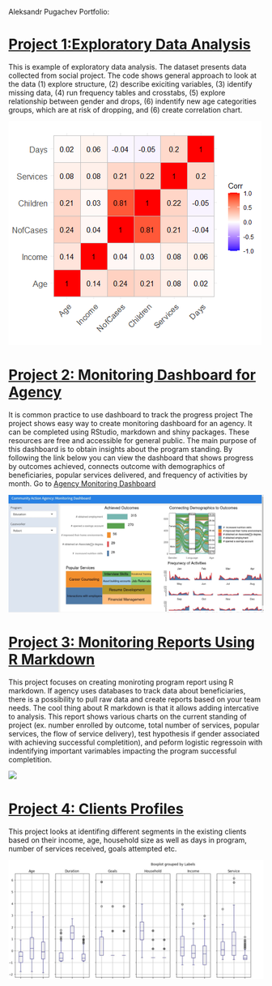 
Aleksandr Pugachev Portfolio:


# [Project 1:Exploratory Data Analysis](https://github.com/sashadata/project_correlation-.git)

This is example of exploratory data analysis. The dataset presents data collected from social project. The code shows general approach to look at the data (1) explore structure, (2) describe exiciting variables, (3) identify missing data, (4) run frequency tables and crosstabs, (5) explore relationship between gender and drops, (6) indentify new age categorities groups, which are at risk of dropping, and (6) create correlation chart.

![](/images/Rplot.png)


# [Project 2: Monitoring Dashboard for Agency](https://github.com/sashadata/project_monitoring-dashboard.git)

It is common practice to use dashboard to track the progress project The project shows easy way to create monitoring dashboard for an agency. It can be completed using RStudio, markdown and shiny packages. These resources are free and accessible for general public. The main purpose of this dashboard is to obtain insights about the program standing. By following the link below you can view the dashboard that shows progress by outcomes achieved, connects outcome with demographics of beneficiaries, popular services delivered, and frequency of activities by month. Go to [Agency Monitoring Dashboard](https://aleksandr-pugachev.shinyapps.io/Dashboard/?_ga=2.76574870.247857756.1654793361-1854485590.1654793361)

![](/images/Agency%20Dashboard.JPG)

# [Project 3: Monitoring Reports Using R Markdown](https://github.com/sashadata/monitoring-reports-using-r-markdown.git)  


This project focuses on creating moniroting program report using R markdown. If agency uses databases to track data about beneficiaries, there is a possibility to pull raw data and create reports based on your team needs. The cool thing about R markdown is that it allows adding intercative to analysis. This report shows various charts on the current standing of project (ex. number enrolled by outcome, total number of services, popular services, the flow of service delivery), test hypothesis if gender associated with achieving successful completition), and peform logistic regressoin with indentifying important varimables impacting the program successful completition.  


![](/images/Rmarkdown.gif)


# [Project 4: Clients Profiles](https://github.com/sashadata/clients-profiles.git) 

This project looks at identifing different segments in the existing clients based on their income, age, household size as well as days in program, number of services received, goals attempted etc. 

![](/images/segment.JPG)
